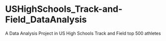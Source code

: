 # USHighSchools_Track-and-Field_DataAnalysis
A Data Analysis Project in US High Schools Track and Field top 500 athletes
